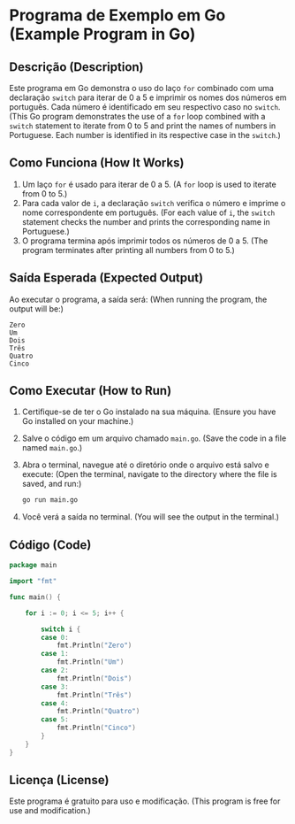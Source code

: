 # Programa de Exemplo em Go (Example Program in Go)

## Descrição (Description)

Este programa em Go demonstra o uso do laço `for` combinado com uma declaração `switch` para iterar de 0 a 5 e imprimir os nomes dos números em português. Cada número é identificado em seu respectivo caso no `switch`. (This Go program demonstrates the use of a `for` loop combined with a `switch` statement to iterate from 0 to 5 and print the names of numbers in Portuguese. Each number is identified in its respective case in the `switch`.)

## Como Funciona (How It Works)

1. Um laço `for` é usado para iterar de 0 a 5. (A `for` loop is used to iterate from 0 to 5.)
2. Para cada valor de `i`, a declaração `switch` verifica o número e imprime o nome correspondente em português. (For each value of `i`, the `switch` statement checks the number and prints the corresponding name in Portuguese.)
3. O programa termina após imprimir todos os números de 0 a 5. (The program terminates after printing all numbers from 0 to 5.)

## Saída Esperada (Expected Output)

Ao executar o programa, a saída será: (When running the program, the output will be:)

```
Zero
Um
Dois
Três
Quatro
Cinco
```

## Como Executar (How to Run)

1. Certifique-se de ter o Go instalado na sua máquina. (Ensure you have Go installed on your machine.)
2. Salve o código em um arquivo chamado `main.go`. (Save the code in a file named `main.go`.)
3. Abra o terminal, navegue até o diretório onde o arquivo está salvo e execute: (Open the terminal, navigate to the directory where the file is saved, and run:)

   ```bash
   go run main.go
   ```

4. Você verá a saída no terminal. (You will see the output in the terminal.)

## Código (Code)

```go
package main

import "fmt"

func main() {

	for i := 0; i <= 5; i++ {

		switch i {
		case 0:
			fmt.Println("Zero")
		case 1:
			fmt.Println("Um")
		case 2:
			fmt.Println("Dois")
		case 3:
			fmt.Println("Três")
		case 4:
			fmt.Println("Quatro")
		case 5:
			fmt.Println("Cinco")
		}
	}
}
```

## Licença (License)

Este programa é gratuito para uso e modificação. (This program is free for use and modification.)

